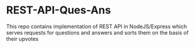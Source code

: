 # REST-API-Ques-Ans
This repo contains implementation of REST API in NodeJS/Express which serves requests for questions and answers and sorts them on the basis of their upvotes
